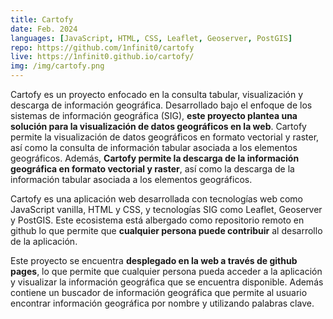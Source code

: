 ```yaml
---
title: Cartofy
date: Feb. 2024
languages: [JavaScript, HTML, CSS, Leaflet, Geoserver, PostGIS]
repo: https://github.com/1nfinit0/cartofy
live: https://1nfinit0.github.io/cartofy/
img: /img/cartofy.png
---
```


Cartofy es un proyecto enfocado en la consulta tabular, visualización y descarga de información geográfica. Desarrollado bajo el enfoque de los sistemas de información geográfica (SIG), **este proyecto plantea una solución para la visualización de datos geográficos en la web**. Cartofy permite la visualización de datos geográficos en formato vectorial y raster, así como la consulta de información tabular asociada a los elementos geográficos. Además, **Cartofy permite la descarga de la información geográfica en formato vectorial y raster**, así como la descarga de la información tabular asociada a los elementos geográficos.

Cartofy es una aplicación web desarrollada con tecnologías web como JavaScript vanilla, HTML y CSS, y tecnologías SIG como Leaflet, Geoserver y PostGIS. Este ecosistema está albergado como repositorio remoto en github lo que permite que **cualquier persona puede contribuir** al desarrollo de la aplicación.

Este proyecto se encuentra **desplegado en la web a través de github pages**, lo que permite que cualquier persona pueda acceder a la aplicación y visualizar la información geográfica que se encuentra disponible. Además contiene un buscador de información geográfica que permite al usuario encontrar información geográfica por nombre y utilizando palabras clave.

